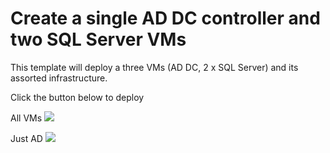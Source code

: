 # Create a single AD DC controller and two SQL Server VMs

This template will deploy a three VMs (AD DC, 2 x SQL Server) and its assorted infrastructure.

Click the button below to deploy

All VMs
<a href="https://portal.azure.com/#create/Microsoft.Template/uri/https%3A%2F%2Fraw.githubusercontent.com%2Fallanhirt%2FAzureAGLabv2%2Fmaster%2FCreateVMs.json" target="_blank">
    <img src="http://azuredeploy.net/deploybutton.png"/>
</a>

Just AD
<a href="https://portal.azure.com/#create/Microsoft.Template/uri/https%3A%2F%2Fraw.githubusercontent.com%2Fallanhirt%2FAzureAGLabv2%2Fmaster%2FCreateAD.json" target="_blank">
    <img src="http://azuredeploy.net/deploybutton.png"/>
</a>